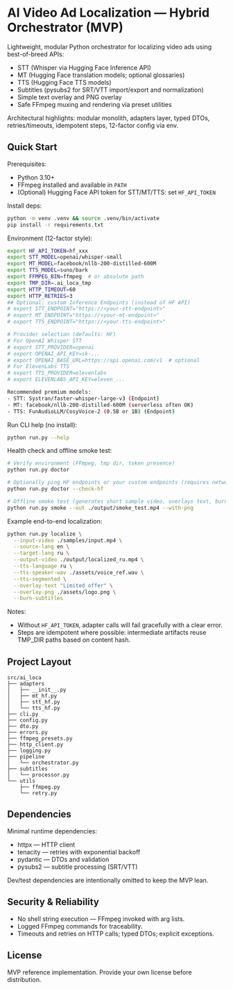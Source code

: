 # AI Video Ad Localization — Hybrid Orchestrator (MVP)

Lightweight, modular Python orchestrator for localizing video ads using best-of-breed APIs:

- STT (Whisper via Hugging Face Inference API)
- MT (Hugging Face translation models; optional glossaries)
- TTS (Hugging Face TTS models)
- Subtitles (pysubs2 for SRT/VTT import/export and normalization)
- Simple text overlay and PNG overlay
- Safe FFmpeg muxing and rendering via preset utilities

Architectural highlights: modular monolith, adapters layer, typed DTOs, retries/timeouts, idempotent steps, 12-factor config via env.

## Quick Start

Prerequisites:

- Python 3.10+
- FFmpeg installed and available in `PATH`
- (Optional) Hugging Face API token for STT/MT/TTS: set `HF_API_TOKEN`

Install deps:

```bash
python -m venv .venv && source .venv/bin/activate
pip install -r requirements.txt
```

Environment (12-factor style):

```bash
export HF_API_TOKEN=hf_xxx
export STT_MODEL=openai/whisper-small
export MT_MODEL=facebook/nllb-200-distilled-600M
export TTS_MODEL=suno/bark
export FFMPEG_BIN=ffmpeg  # or absolute path
export TMP_DIR=.ai_loca_tmp
export HTTP_TIMEOUT=60
export HTTP_RETRIES=3
## Optional: custom Inference Endpoints (instead of HF API)
# export STT_ENDPOINT="https://<your-stt-endpoint>"
# export MT_ENDPOINT="https://<your-mt-endpoint>"
# export TTS_ENDPOINT="https://<your-tts-endpoint>"

# Provider selection (defaults: HF)
# For OpenAI Whisper STT
# export STT_PROVIDER=openai
# export OPENAI_API_KEY=sk-...
# export OPENAI_BASE_URL=https://api.openai.com/v1  # optional
# For ElevenLabs TTS
# export TTS_PROVIDER=elevenlabs
# export ELEVENLABS_API_KEY=eleven_...

Recommended premium models:
- STT: Systran/faster-whisper-large-v3 (Endpoint)
- MT: facebook/nllb-200-distilled-600M (serverless often OK)
- TTS: FunAudioLLM/CosyVoice-2 (0.5B or 1B) (Endpoint)
```

Run CLI help (no install):

```bash
python run.py --help
```

Health check and offline smoke test:

```bash
# Verify environment (FFmpeg, tmp dir, token presence)
python run.py doctor

# Optionally ping HF endpoints or your custom endpoints (requires network + token)
python run.py doctor --check-hf

# Offline smoke test (generates short sample video, overlays text, burns subs)
python run.py smoke --out ./output/smoke_test.mp4 --with-png
```

Example end-to-end localization:

```bash
python run.py localize \
  --input-video ./samples/input.mp4 \
  --source-lang en \
  --target-lang ru \
  --output-video ./output/localized_ru.mp4 \
  --tts-language ru \
  --tts-speaker-wav ./assets/voice_ref.wav \
  --tts-segmented \
  --overlay-text "Limited offer" \
  --overlay-png ./assets/logo.png \
  --burn-subtitles
```

Notes:

- Without `HF_API_TOKEN`, adapter calls will fail gracefully with a clear error.
- Steps are idempotent where possible: intermediate artifacts reuse TMP_DIR paths based on content hash.

## Project Layout

```
src/ai_loca
├── adapters
│   ├── __init__.py
│   ├── mt_hf.py
│   ├── stt_hf.py
│   └── tts_hf.py
├── cli.py
├── config.py
├── dto.py
├── errors.py
├── ffmpeg_presets.py
├── http_client.py
├── logging.py
├── pipeline
│   └── orchestrator.py
├── subtitles
│   └── processor.py
└── utils
    ├── ffmpeg.py
    └── retry.py
```

## Dependencies

Minimal runtime dependencies:

- httpx — HTTP client
- tenacity — retries with exponential backoff
- pydantic — DTOs and validation
- pysubs2 — subtitle processing (SRT/VTT)

Dev/test dependencies are intentionally omitted to keep the MVP lean.

## Security & Reliability

- No shell string execution — FFmpeg invoked with arg lists.
- Logged FFmpeg commands for traceability.
- Timeouts and retries on HTTP calls; typed DTOs; explicit exceptions.

## License

MVP reference implementation. Provide your own license before distribution.

